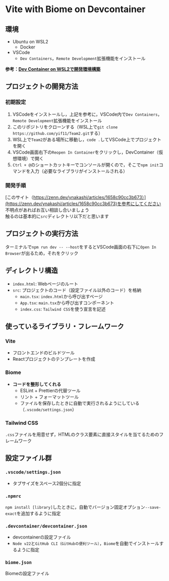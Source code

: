 # Vite with Biome on Devcontainer
## 環境
- Ubuntu on WSL2
  - Docker
- VSCode
  - `Dev Containers`，`Remote Development`拡張機能をインストール

**参考：[Dev Container on WSL2で開発環境構築](https://zenn.dev/ykdev/articles/14a108290e24f9)**

## プロジェクトの開発方法
### 初期設定
1. VSCodeをインストールし，上記を参考に，VSCode内で`Dev Containers`，`Remote Development`拡張機能をインストール
2. このリポジトリをクローンする（WSL上で`git clone https://github.com/yif11/Team2.git`する）
3. WSL上で`Team2`がある場所に移動し，`code .`してVSCode上でプロジェクトを開く
4. VSCode画面右下の`Reopen In Container`をクリックし，DevContainer（仮想環境）で開く
5. `Ctrl + @`のショートカットキーでコンソールが開くので，そこで`npm init`コマンドを入力（必要なライブラリがインストールされる）

### 開発手順
[このサイト（https://zenn.dev/ynakashi/articles/1658c90cc3b673）](https://zenn.dev/ynakashi/articles/1658c90cc3b673)を参考にしてください  
不明点があればお互い相談し合いましょう  
触るのは基本的に`src`ディレクトリ以下だと思います  

## プロジェクトの実行方法
ターミナルで`npm run dev -- --host`をするとVSCode画面の右下に`Open In Browser`が出るため，それをクリック

## ディレクトリ構造
- `index.html`: Webページのルート
- `src`: プロジェクトのコード（設定ファイル以外のコード）を格納
  - `main.tsx`: `index.html`から呼び出すページ
  - `App.tsx`: `main.tsx`から呼び出すコンポーネント
  - `index.css`: `Tailwind CSS`を使う宣言を記述

## 使っているライブラリ・フレームワーク
### Vite
- フロントエンドのビルドツール
- Reactプロジェクトのテンプレートを作成

### Biome
- **コードを整形してくれる**
  - ESLint + Prettierの代替ツール
  - リント + フォーマットツール
  - ファイルを保存したときに自動で実行されるようにしている（`.vscode/settings.json`）

### Tailwind CSS
`.css`ファイルを用意せず，HTMLのクラス要素に直接スタイルを当てるためのフレームワーク

## 設定ファイル群
### `.vscode/settings.json`
- タブサイズをスペース2個分に指定

### `.npmrc`
`npm install [library]`したときに，自動でバージョン固定オプション`--save-exact`を追加するように指定

### `.devcontainer/devcontainer.json`
- devcontainerの設定ファイル
- `Node v22`と`GitHub CLI（GitHubの便利ツール）`，`Biome`を自動でインストールするように指定

### `biome.json`
Biomeの設定ファイル
